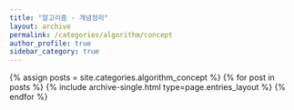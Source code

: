 ```yaml
---
title: "알고리즘 - 개념정리"
layout: archive
permalink: /categories/algorithm/concept
author_profile: true
sidebar_category: true
---
```


{% assign posts = site.categories.algorithm_concept %}
{% for post in posts %} {% include archive-single.html type=page.entries_layout %} {% endfor %}